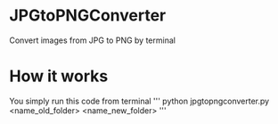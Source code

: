 # JPGtoPNGConverter
Convert images from JPG to PNG by terminal

# How it works
You simply run this code from terminal
'''
python jpgtopngconverter.py <name_old_folder> <name_new_folder>
'''
